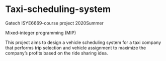 # Taxi-scheduling-system

Gatech ISYE6669-course project 2020Summer

Mixed-integer programming (MIP)

This project aims to design a vehicle scheduling system for a taxi company that performs trip selection and vehicle assignment to maximize the company’s profits based on the ride sharing idea. 
